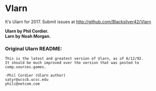 # Vlarn

It's Ularn for 2017. Submit issues at http://github.com/Blacksilver42/Vlarn

**Ularn by Phil Cordier.  
Larn by Noah Morgan.**

### Original Ularn README:


	This is the latest and greatest version of Ularn, as of 6/12/92.
	It should be much improved over the version that was posted to
	comp.sources.games.

    -Phil Cordier (Ularn author)
    satyr@ucscb.ucsc.edu
    philc@netcom.com
